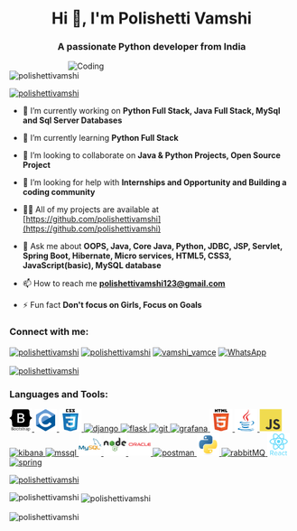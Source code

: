 <h1 align="center">Hi 👋, I'm Polishetti Vamshi</h1>
<h3 align="center">A passionate Python developer from India</h3>
<img align="right" alt="Coding" width="400" src="https://www.galtechlearning.com/wp-content/uploads/2023/01/first.gif">

<p align="left"> <img src="https://komarev.com/ghpvc/?username=polishettivamshi&label=Profile%20views&color=0e75b6&style=flat" alt="polishettivamshi" /> </p>


<p align="left"> <a href="https://twitter.com/polishettivamshi" target="blank"><img src="https://img.shields.io/twitter/follow/polishettivamshi?logo=twitter&style=for-the-badge" alt="polishettivamshi" /></a> </p>


- 🔭 I’m currently working on **Python Full Stack, Java Full Stack, MySql and Sql Server Databases**

- 🌱 I’m currently learning **Python Full Stack**

- 👯 I’m looking to collaborate on **Java & Python Projects, Open Source Project**

- 🤝 I’m looking for help with **Internships and Opportunity and Building a coding community**

- 👨‍💻 All of my projects are available at [https://github.com/polishettivamshi](https://github.com/polishettivamshi)

- 💬 Ask me about **OOPS, Java, Core Java, Python, JDBC, JSP, Servlet, Spring Boot, Hibernate, Micro services, HTML5, CSS3, JavaScript(basic), MySQL database**

- 📫 How to reach me **polishettivamshi123@gmail.com**

- ⚡ Fun fact **Don't focus on Girls, Focus on Goals**

<h3 align="left">Connect with me:</h3>
<p align="left">
<a href="https://twitter.com/polishettivamshi" target="blank"><img align="center" src="https://raw.githubusercontent.com/rahuldkjain/github-profile-readme-generator/master/src/images/icons/Social/twitter.svg" alt="polishettivamshi" height="30" width="40" /></a>
<a href="https://linkedin.com/in/polishettivamshi" target="blank"><img align="center" src="https://raw.githubusercontent.com/rahuldkjain/github-profile-readme-generator/master/src/images/icons/Social/linked-in-alt.svg" alt="polishettivamshi" height="30" width="40" /></a>
<a href="https://instagram.com/vamshi_vamce" target="blank"><img align="center" src="https://raw.githubusercontent.com/rahuldkjain/github-profile-readme-generator/master/src/images/icons/Social/instagram.svg" alt="vamshi_vamce" height="30" width="40" /></a>
  <a href="https://wa.me/9000859695" target="blank"><img align="center" src="https://img.shields.io/badge/-WhatsApp-green?style=for-the-badge&logo=whatsapp&logoColor=white" alt="WhatsApp" /></a>

<a href="https://www.hackerrank.com/polishettivamshi" target="blank"><img align="center" src="https://raw.githubusercontent.com/rahuldkjain/github-profile-readme-generator/master/src/images/icons/Social/hackerrank.svg" alt="polishettivamshi" height="30" width="40" /></a>
</p>

<h3 align="left">Languages and Tools:</h3>
<p align="left"> <a href="https://getbootstrap.com" target="_blank" rel="noreferrer"> <img src="https://raw.githubusercontent.com/devicons/devicon/master/icons/bootstrap/bootstrap-plain-wordmark.svg" alt="bootstrap" width="40" height="40"/> </a> <a href="https://www.cprogramming.com/" target="_blank" rel="noreferrer"> <img src="https://raw.githubusercontent.com/devicons/devicon/master/icons/c/c-original.svg" alt="c" width="40" height="40"/> </a> <a href="https://www.w3schools.com/css/" target="_blank" rel="noreferrer"> <img src="https://raw.githubusercontent.com/devicons/devicon/master/icons/css3/css3-original-wordmark.svg" alt="css3" width="40" height="40"/> </a> <a href="https://www.djangoproject.com/" target="_blank" rel="noreferrer"> <img src="https://cdn.worldvectorlogo.com/logos/django.svg" alt="django" width="40" height="40"/> </a> <a href="https://flask.palletsprojects.com/" target="_blank" rel="noreferrer"> <img src="https://www.vectorlogo.zone/logos/pocoo_flask/pocoo_flask-icon.svg" alt="flask" width="40" height="40"/> </a> <a href="https://git-scm.com/" target="_blank" rel="noreferrer"> <img src="https://www.vectorlogo.zone/logos/git-scm/git-scm-icon.svg" alt="git" width="40" height="40"/> </a> <a href="https://grafana.com" target="_blank" rel="noreferrer"> <img src="https://www.vectorlogo.zone/logos/grafana/grafana-icon.svg" alt="grafana" width="40" height="40"/> </a> <a href="https://www.w3.org/html/" target="_blank" rel="noreferrer"> <img src="https://raw.githubusercontent.com/devicons/devicon/master/icons/html5/html5-original-wordmark.svg" alt="html5" width="40" height="40"/> </a> <a href="https://www.java.com" target="_blank" rel="noreferrer"> <img src="https://raw.githubusercontent.com/devicons/devicon/master/icons/java/java-original.svg" alt="java" width="40" height="40"/> </a> <a href="https://developer.mozilla.org/en-US/docs/Web/JavaScript" target="_blank" rel="noreferrer"> <img src="https://raw.githubusercontent.com/devicons/devicon/master/icons/javascript/javascript-original.svg" alt="javascript" width="40" height="40"/> </a> <a href="https://www.elastic.co/kibana" target="_blank" rel="noreferrer"> <img src="https://www.vectorlogo.zone/logos/elasticco_kibana/elasticco_kibana-icon.svg" alt="kibana" width="40" height="40"/> </a> <a href="https://www.microsoft.com/en-us/sql-server" target="_blank" rel="noreferrer"> <img src="https://www.svgrepo.com/show/303229/microsoft-sql-server-logo.svg" alt="mssql" width="40" height="40"/> </a> <a href="https://www.mysql.com/" target="_blank" rel="noreferrer"> <img src="https://raw.githubusercontent.com/devicons/devicon/master/icons/mysql/mysql-original-wordmark.svg" alt="mysql" width="40" height="40"/> </a> <a href="https://nodejs.org" target="_blank" rel="noreferrer"> <img src="https://raw.githubusercontent.com/devicons/devicon/master/icons/nodejs/nodejs-original-wordmark.svg" alt="nodejs" width="40" height="40"/> </a> <a href="https://www.oracle.com/" target="_blank" rel="noreferrer"> <img src="https://raw.githubusercontent.com/devicons/devicon/master/icons/oracle/oracle-original.svg" alt="oracle" width="40" height="40"/> </a> <a href="https://postman.com" target="_blank" rel="noreferrer"> <img src="https://www.vectorlogo.zone/logos/getpostman/getpostman-icon.svg" alt="postman" width="40" height="40"/> </a> <a href="https://www.python.org" target="_blank" rel="noreferrer"> <img src="https://raw.githubusercontent.com/devicons/devicon/master/icons/python/python-original.svg" alt="python" width="40" height="40"/> </a> <a href="https://www.rabbitmq.com" target="_blank" rel="noreferrer"> <img src="https://www.vectorlogo.zone/logos/rabbitmq/rabbitmq-icon.svg" alt="rabbitMQ" width="40" height="40"/> </a> <a href="https://reactjs.org/" target="_blank" rel="noreferrer"> <img src="https://raw.githubusercontent.com/devicons/devicon/master/icons/react/react-original-wordmark.svg" alt="react" width="40" height="40"/> </a> <a href="https://spring.io/" target="_blank" rel="noreferrer"> <img src="https://www.vectorlogo.zone/logos/springio/springio-icon.svg" alt="spring" width="40" height="40"/> </a> </p>

<p align="left"> <a href="https://github.com/ryo-ma/github-profile-trophy"><img src="https://github-profile-trophy.vercel.app/?username=polishettivamshi" alt="polishettivamshi" /></a> </p>

<p><img align="left" src="https://github-readme-stats.vercel.app/api/top-langs?username=polishettivamshi&show_icons=true&locale=en&layout=compact" alt="polishettivamshi" /></p>

<p>&nbsp;<img align="center" src="https://github-readme-stats.vercel.app/api?username=polishettivamshi&show_icons=true&locale=en" alt="polishettivamshi" /></p>

<p><img align="center" src="https://github-readme-streak-stats.herokuapp.com/?user=polishettivamshi&" alt="polishettivamshi" /></p>
